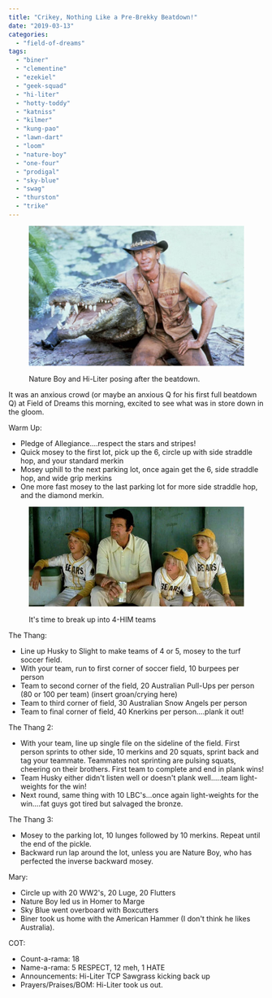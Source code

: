 ```yaml
---
title: "Crikey, Nothing Like a Pre-Brekky Beatdown!"
date: "2019-03-13"
categories: 
  - "field-of-dreams"
tags: 
  - "biner"
  - "clementine"
  - "ezekiel"
  - "geek-squad"
  - "hi-liter"
  - "hotty-toddy"
  - "katniss"
  - "kilmer"
  - "kung-pao"
  - "lawn-dart"
  - "loom"
  - "nature-boy"
  - "one-four"
  - "prodigal"
  - "sky-blue"
  - "swag"
  - "thurston"
  - "trike"
---
```


<figure>

![](images/CD.jpg)

<figcaption>

Nature Boy and Hi-Liter posing after the beatdown.

</figcaption>

</figure>

It was an anxious crowd (or maybe an anxious Q for his first full beatdown Q) at Field of Dreams this morning, excited to see what was in store down in the gloom.

Warm Up:

- Pledge of Allegiance....respect the stars and stripes!
- Quick mosey to the first lot, pick up the 6, circle up with side straddle hop, and your standard merkin
- Mosey uphill to the next parking lot, once again get the 6, side straddle hop, and wide grip merkins
- One more fast mosey to the last parking lot for more side straddle hop, and the diamond merkin.

<figure>

![](images/BNB.jpg)

<figcaption>

It's time to break up into 4-HIM teams

</figcaption>

</figure>

The Thang:

- Line up Husky to Slight to make teams of 4 or 5, mosey to the turf soccer field.
- With your team, run to first corner of soccer field, 10 burpees per person
- Team to second corner of the field, 20 Australian Pull-Ups per person (80 or 100 per team) (insert groan/crying here)
- Team to third corner of field, 30 Australian Snow Angels per person
- Team to final corner of field, 40 Knerkins per person....plank it out!

The Thang 2:

- With your team, line up single file on the sideline of the field. First person sprints to other side, 10 merkins and 20 squats, sprint back and tag your teammate. Teammates not sprinting are pulsing squats, cheering on their brothers. First team to complete and end in plank wins!
- Team Husky either didn't listen well or doesn't plank well.....team light-weights for the win!
- Next round, same thing with 10 LBC's...once again light-weights for the win....fat guys got tired but salvaged the bronze.

The Thang 3:

- Mosey to the parking lot, 10 lunges followed by 10 merkins. Repeat until the end of the pickle.
- Backward run lap around the lot, unless you are Nature Boy, who has perfected the inverse backward mosey.

Mary:

- Circle up with 20 WW2's, 20 Luge, 20 Flutters
- Nature Boy led us in Homer to Marge
- Sky Blue went overboard with Boxcutters
- Biner took us home with the American Hammer (I don't think he likes Australia).

COT:

- Count-a-rama: 18
- Name-a-rama: 5 RESPECT, 12 meh, 1 HATE
- Announcements: Hi-Liter TCP Sawgrass kicking back up
- Prayers/Praises/BOM: Hi-Liter took us out.
